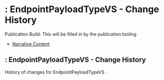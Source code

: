 # : EndpointPayloadTypeVS - Change History

Publication Build: This will be filled in by the publication tooling

* [Narrative Content](ValueSet-EndpointPayloadTypeVS.html)

## : EndpointPayloadTypeVS - Change History

History of changes for EndpointPayloadTypeVS .
